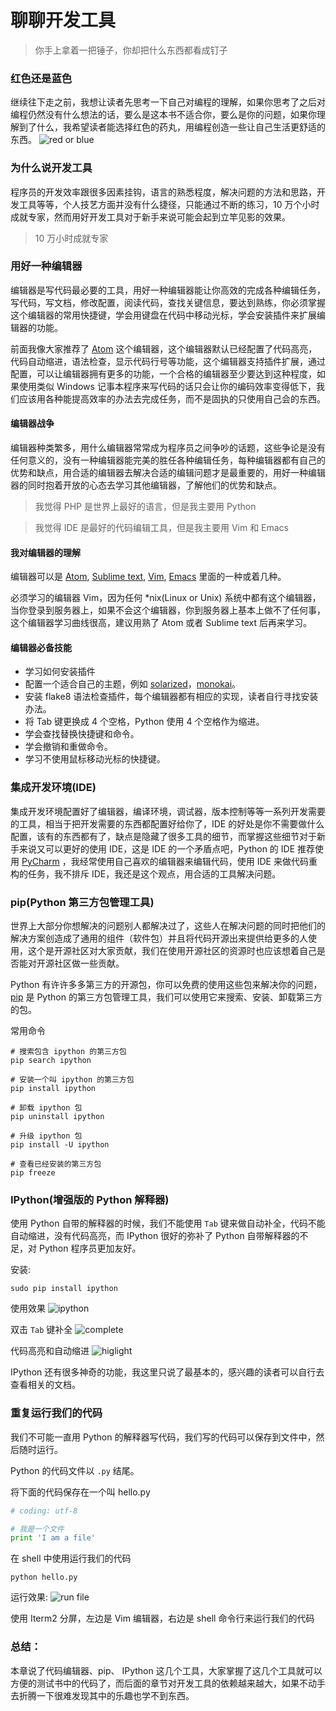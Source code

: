 # 聊聊开发工具

> 你手上拿着一把锤子，你却把什么东西都看成钉子

### 红色还是蓝色
继续往下走之前，我想让读者先思考一下自己对编程的理解，如果你思考了之后对编程仍然没有什么想法的话，要么是这本书不适合你，要么是你的问题，如果你理解到了什么，我希望读者能选择红色的药丸，用编程创造一些让自己生活更舒适的东西。
![red or blue](http://cdn.defcoding.com/img_0031.jpg)

### 为什么说开发工具
程序员的开发效率跟很多因素挂钩，语言的熟悉程度，解决问题的方法和思路，开发工具等等，个人技艺方面并没有什么捷径，只能通过不断的练习，10 万个小时成就专家，然而用好开发工具对于新手来说可能会起到立竿见影的效果。

> 10 万小时成就专家

### 用好一种编辑器
编辑器是写代码最必要的工具，用好一种编辑器能让你高效的完成各种编辑任务，写代码，写文档，修改配置，阅读代码，查找关键信息，要达到熟练，你必须掌握这个编辑器的常用快捷键，学会用键盘在代码中移动光标，学会安装插件来扩展编辑器的功能。

前面我像大家推荐了 [Atom](https://atom.io) 这个编辑器，这个编辑器默认已经配置了代码高亮，代码自动缩进，语法检查，显示代码行号等功能，这个编辑器支持插件扩展，通过配置，可以让编辑器拥有更多的功能，一个合格的编辑器至少要达到这种程度，如果使用类似 Windows 记事本程序来写代码的话只会让你的编码效率变得低下，我们应该用各种能提高效率的办法去完成任务，而不是固执的只使用自己会的东西。

#### 编辑器战争
编辑器种类繁多，用什么编辑器常常成为程序员之间争吵的话题，这些争论是没有任何意义的，没有一种编辑器能完美的胜任各种编辑任务，每种编辑器都有自己的优势和缺点，用合适的编辑器去解决合适的编辑问题才是最重要的，用好一种编辑器的同时抱着开放的心态去学习其他编辑器，了解他们的优势和缺点。

> 我觉得 PHP 是世界上最好的语言，但是我主要用 Python

> 我觉得 IDE 是最好的代码编辑工具，但是我主要用 Vim 和 Emacs


#### 我对编辑器的理解
编辑器可以是 [Atom](https://atom.io), [Sublime text](https://www.sublimetext.com/3), [Vim](http://www.vim.org), [Emacs](https://www.gnu.org/s/emacs/) 里面的一种或着几种。

必须学习的编辑器 Vim，因为任何 *nix(Linux or Unix) 系统中都有这个编辑器，当你登录到服务器上，如果不会这个编辑器，你到服务器上基本上做不了任何事，这个编辑器学习曲线很高，建议用熟了 Atom 或者 Sublime text 后再来学习。

#### 编辑器必备技能
* 学习如何安装插件
* 配置一个适合自己的主题，例如 [solarized](http://ethanschoonover.com/solarized)，[monokai](https://atom.io/themes/monokai)。
* 安装 flake8 语法检查插件，每个编辑器都有相应的实现，读者自行寻找安装办法。
* 将 Tab 键更换成 4 个空格，Python 使用 4 个空格作为缩进。
* 学会查找替换快捷键和命令。
* 学会撤销和重做命令。
* 学习不使用鼠标移动光标的快捷键。

### 集成开发环境(IDE)
集成开发环境配置好了编辑器，编译环境，调试器，版本控制等等一系列开发需要的工具，相当于把开发需要的东西都配置好给你了，IDE 的好处是你不需要做什么配置，该有的东西都有了，缺点是隐藏了很多工具的细节，而掌握这些细节对于新手来说又可以更好的使用 IDE，这是 IDE 的一个矛盾点吧，Python 的 IDE 推荐使用 [PyCharm](https://www.jetbrains.com/pycharm/) ，我经常使用自己喜欢的编辑器来编辑代码，使用 IDE 来做代码重构的任务，我不排斥 IDE，我还是这个观点，用合适的工具解决问题。

### pip(Python 第三方包管理工具)
世界上大部分你想解决的问题别人都解决过了，这些人在解决问题的同时把他们的解决方案创造成了通用的组件（软件包）并且将代码开源出来提供给更多的人使用，这个是开源社区对大家贡献，我们在使用开源社区的资源时也应该想着自己是否能对开源社区做一些贡献。

Python 有许许多多第三方的开源包，你可以免费的使用这些包来解决你的问题，[pip](https://pip.pypa.io/en/stable/installing/) 是 Python 的第三方包管理工具，我们可以使用它来搜索、安装、卸载第三方的包。

常用命令
```
# 搜索包含 ipython 的第三方包
pip search ipython

# 安装一个叫 ipython 的第三方包
pip install ipython

# 卸载 ipython 包
pip uninstall ipython

# 升级 ipython 包
pip install -U ipython

# 查看已经安装的第三方包
pip freeze
```

### IPython(增强版的 Python 解释器)
使用 Python 自带的解释器的时候，我们不能使用 `Tab` 键来做自动补全，代码不能自动缩进，没有代码高亮，而 IPython 很好的弥补了 Python 自带解释器的不足，对 Python 程序员更加友好。

安装:
```
sudo pip install ipython
```

使用效果
![ipython](http://cdn.defcoding.com/959B46AB-2473-45FD-9095-19126630C9FE.png.jpeg)

双击 `Tab` 键补全
![complete](http://cdn.defcoding.com/F893E6E8-1FB7-49AD-A86A-25DE0A73F761.png.jpeg)

代码高亮和自动缩进
![higlight](http://cdn.defcoding.com/A2FD9B7B-ADC7-4CF9-B9B1-052E2FDD35E7.png.jpeg)

IPython 还有很多神奇的功能，我这里只说了最基本的，感兴趣的读者可以自行去查看相关的文档。

### 重复运行我们的代码
我们不可能一直用 Python 的解释器写代码，我们写的代码可以保存到文件中，然后随时运行。

Python 的代码文件以 `.py` 结尾。

将下面的代码保存在一个叫 hello.py
``` python
# coding: utf-8

# 我是一个文件
print 'I am a file'
```

在 shell 中使用运行我们的代码
```
python hello.py
```

运行效果:
![run file](http://cdn.defcoding.com/64F48BF1-C4ED-40F6-A233-BD8BC6E96794.png.jpeg)

使用 Iterm2 分屏，左边是 Vim 编辑器，右边是 shell 命令行来运行我们的代码

### 总结：
本章说了代码编辑器、pip、 IPython 这几个工具，大家掌握了这几个工具就可以方便的测试书中的代码了，而后面的章节对开发工具的依赖越来越大，如果不动手去折腾一下很难发现其中的乐趣也学不到东西。
